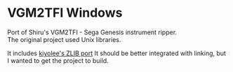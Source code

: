 # VGM2TFI Windows
 Port of Shiru's VGM2TFI - Sega Genesis instrument ripper.    
 The original project used Unix libraries.    

It includes [kiyolee's ZLIB port](https://github.com/kiyolee/zlib-win-build) It should be better integrated with linking, but I wanted to get the project to build.
